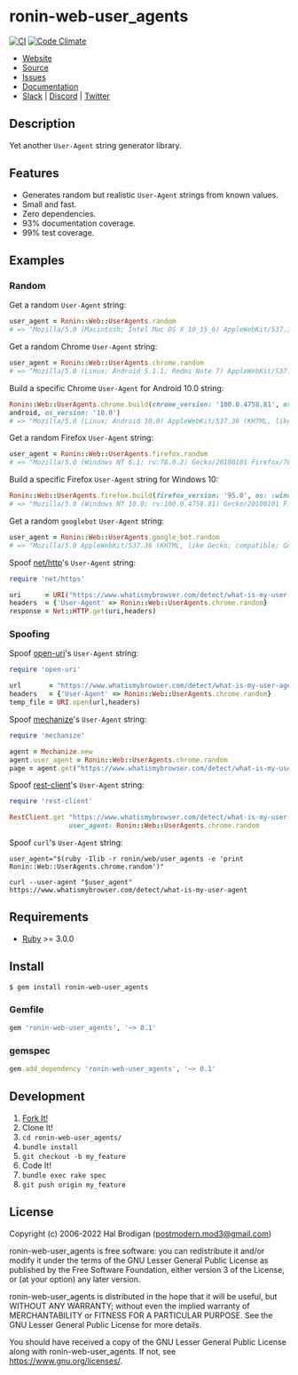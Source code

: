 # ronin-web-user_agents

[![CI](https://github.com/ronin-rb/ronin-web-user_agents/actions/workflows/ruby.yml/badge.svg)](https://github.com/ronin-rb/ronin-web-user_agents/actions/workflows/ruby.yml)
[![Code Climate](https://codeclimate.com/github/ronin-rb/ronin-web-user_agents.svg)](https://codeclimate.com/github/ronin-rb/ronin-web-user_agents)

* [Website](https://ronin-rb.dev/)
* [Source](https://github.com/ronin-rb/ronin-web-user_agents)
* [Issues](https://github.com/ronin-rb/ronin-web-user_agents/issues)
* [Documentation](https://ronin-rb.dev/docs/ronin-web-user_agents/frames)
* [Slack](https://ronin-rb.slack.com) |
  [Discord](https://discord.gg/6WAb3PsVX9) |
  [Twitter](https://twitter.com/ronin_rb)

## Description

Yet another `User-Agent` string generator library.

## Features

* Generates random but realistic `User-Agent` strings from known values.
* Small and fast.
* Zero dependencies.
* 93% documentation coverage.
* 99% test coverage.

## Examples

### Random

Get a random `User-Agent` string:

```ruby
user_agent = Ronin::Web::UserAgents.random
# => "Mozilla/5.0 (Macintosh; Intel Mac OS X 10_15_6) AppleWebKit/537.36 (KHTML, like Gecko) Chrome/65.0.3325.230 Safari/537.36"
```

Get a random Chrome `User-Agent` string:

```ruby
user_agent = Ronin::Web::UserAgents.chrome.random
# => "Mozilla/5.0 (Linux; Android 5.1.1; Redmi Note 7) AppleWebKit/537.36 (KHTML, like Gecko) Chrome/97.0.4688.3 Mobile Safari/537.36"
```

Build a specific Chrome `User-Agent` for Android 10.0 string:

```ruby
Ronin::Web::UserAgents.chrome.build(chrome_version: '100.0.4758.81', os: :
android, os_version: '10.0')
# => "Mozilla/5.0 (Linux; Android 10.0) AppleWebKit/537.36 (KHTML, like Gecko) Chrome/100.0.4758.81 Mobile Safari/537.36"
```

Get a random Firefox `User-Agent` string:

```ruby
user_agent = Ronin::Web::UserAgents.firefox.random
# => "Mozilla/5.0 (Windows NT 6.1; rv:78.0.2) Gecko/20100101 Firefox/78.0.2"
```

Build a specific Firefox `User-Agent` string for Windows 10:

```ruby
Ronin::Web::UserAgents.firefox.build(firefox_version: '95.0', os: :windows, os_version: 10)
# => "Mozilla/5.0 (Windows NT 10.0; rv:100.0.4758.81) Gecko/20100101 Firefox/95.0"
```

Get a random `googlebot` `User-Agent` string:

```ruby
user_agent = Ronin::Web::UserAgents.google_bot.random
# => "Mozilla/5.0 AppleWebKit/537.36 (KHTML, like Gecko; compatible; GoogleBot/2.1; +http://www.google.com/bot.html) Chrome/94.0.4602.7 Safari/537.36"
```

Spoof [net/http]'s `User-Agent` string:

```ruby
require 'net/https'

uri      = URI("https://www.whatismybrowser.com/detect/what-is-my-user-agent")
headers  = {'User-Agent' => Ronin::Web::UserAgents.chrome.random}
response = Net::HTTP.get(uri,headers)
```

### Spoofing

Spoof [open-uri]'s `User-Agent` string:

```ruby
require 'open-uri'

url       = "https://www.whatismybrowser.com/detect/what-is-my-user-agent"
headers   = {'User-Agent' => Ronin::Web::UserAgents.chrome.random}
temp_file = URI.open(url,headers)
```

Spoof [mechanize]'s `User-Agent` string:

```ruby
require 'mechanize'

agent = Mechanize.new
agent.user_agent = Ronin::Web::UserAgents.chrome.random
page = agent.get("https://www.whatismybrowser.com/detect/what-is-my-user-agent")
```

Spoof [rest-client]'s `User-Agent` string:

```ruby
require 'rest-client'

RestClient.get "https://www.whatismybrowser.com/detect/what-is-my-user-agent",
               user_agent: Ronin::Web::UserAgents.chrome.random
```

Spoof `curl`'s `User-Agent` string:

```shell
user_agent="$(ruby -Ilib -r ronin/web/user_agents -e 'print Ronin::Web::UserAgents.chrome.random')"

curl --user-agent "$user_agent" https://www.whatismybrowser.com/detect/what-is-my-user-agent
```

[net/http]: https://rubydoc.info/stdlib/net
[open-uri]: https://rubydoc.info/stdlib/open-uri
[mechanize]: https://github.com/sparklemotion/mechanize#readme
[rest-client]: https://github.com/rest-client/rest-client#readme

## Requirements

* [Ruby] >= 3.0.0

## Install

```shell
$ gem install ronin-web-user_agents
```

### Gemfile

```ruby
gem 'ronin-web-user_agents', '~> 0.1'
```

### gemspec

```ruby
gem.add_dependency 'ronin-web-user_agents', '~> 0.1'
```

## Development

1. [Fork It!](https://github.com/ronin-rb/ronin-web-user_agents/fork)
2. Clone It!
3. `cd ronin-web-user_agents/`
4. `bundle install`
5. `git checkout -b my_feature`
6. Code It!
7. `bundle exec rake spec`
8. `git push origin my_feature`

## License

Copyright (c) 2006-2022 Hal Brodigan (postmodern.mod3@gmail.com)

ronin-web-user_agents is free software: you can redistribute it and/or modify
it under the terms of the GNU Lesser General Public License as published
by the Free Software Foundation, either version 3 of the License, or
(at your option) any later version.

ronin-web-user_agents is distributed in the hope that it will be useful,
but WITHOUT ANY WARRANTY; without even the implied warranty of
MERCHANTABILITY or FITNESS FOR A PARTICULAR PURPOSE.  See the
GNU Lesser General Public License for more details.

You should have received a copy of the GNU Lesser General Public License
along with ronin-web-user_agents.  If not, see <https://www.gnu.org/licenses/>.

[Ruby]: https://www.ruby-lang.org
